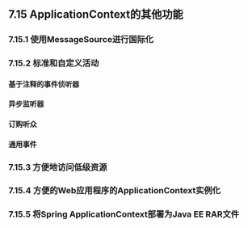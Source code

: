 ## 7.15  ApplicationContext的其他功能

### 7.15.1 使用MessageSource进行国际化

### 7.15.2 标准和自定义活动

#### 基于注释的事件侦听器

#### 异步监听器

#### 订购听众

#### 通用事件

### 7.15.3 方便地访问低级资源

### 7.15.4 方便的Web应用程序的ApplicationContext实例化

### 7.15.5 将Spring ApplicationContext部署为Java EE RAR文件

